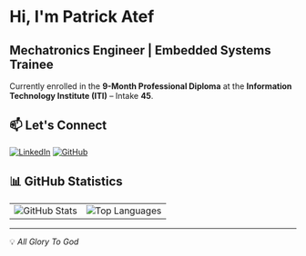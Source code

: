 # Hi, I'm Patrick Atef  

## Mechatronics Engineer | Embedded Systems Trainee  
Currently enrolled in the **9-Month Professional Diploma** at the **Information Technology Institute (ITI)** – Intake **45**.  

## 📫 Let's Connect
[![LinkedIn](https://img.shields.io/badge/LinkedIn-0077B5?style=flat&logo=linkedin&logoColor=white)](https://www.linkedin.com/in/patrick-atef-9826a6244/)
[![GitHub](https://img.shields.io/badge/GitHub-181717?style=flat&logo=github)](https://github.com/PatrickAtef8)


## 📊 GitHub Statistics  

<table>
  <tr>
    <td><img src="https://github-readme-stats.vercel.app/api?username=PatrickAtef8&show_icons=true&theme=default" alt="GitHub Stats"></td>
    <td><img src="https://github-readme-stats.vercel.app/api/top-langs/?username=PatrickAtef8&layout=compact" alt="Top Languages"></td>
  </tr>
</table>

---

💡 *All Glory To God* 
